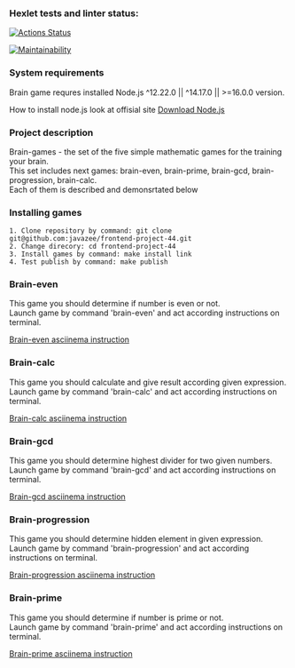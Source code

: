 ### Hexlet tests and linter status:
[![Actions Status](https://github.com/javazee/frontend-project-44/actions/workflows/hexlet-check.yml/badge.svg)](https://github.com/javazee/frontend-project-44/actions)

[![Maintainability](https://api.codeclimate.com/v1/badges/4023e3fbc31efdc4abc9/maintainability)](https://codeclimate.com/github/javazee/frontend-project-44/maintainability)


### System requirements

Brain game requres installed Node.js ^12.22.0 || ^14.17.0 || >=16.0.0 version. <br />

How to install node.js look at offisial site [Download Node.js](https://nodejs.org/en/download)



### Project description

Brain-games - the set of the five simple mathematic games for the training your brain. <br />
This set includes next games: brain-even, brain-prime, brain-gcd, brain-progression, brain-calc. <br />
Each of them is described and demonsrtated below

### Installing games

```
1. Clone repository by command: git clone git@github.com:javazee/frontend-project-44.git
2. Change direcory: cd frontend-project-44
3. Install games by command: make install link 
4. Test publish by command: make publish
```

###  Brain-even

This game you should determine if number is even or not. <br/>
Launch game by command 'brain-even' and act according instructions on terminal.

[Brain-even asciinema instruction](https://asciinema.org/a/hxXFcleMOipclfBUR67LGLW9s.svg)

### Brain-calc

This game you should calculate and give result according given expression. <br/>
Launch game by command 'brain-calc' and act according instructions on terminal.

[Brain-calc asciinema instruction](https://asciinema.org/a/pds674OzLkvlLFvpevuEwNE2O.svg)

### Brain-gcd

This game you should determine highest divider for two given numbers. <br/>
Launch game by command 'brain-gcd' and act according instructions on terminal.

[Brain-gcd asciinema instruction](https://asciinema.org/a/F3jwb9IcxSuhMJubz3DXGHy1c)

### Brain-progression

This game you should determine hidden element in given expression. <br/>
Launch game by command 'brain-progression' and act according instructions on terminal.

[Brain-progression asciinema instruction](https://asciinema.org/a/LbpVlUNPlGMY2iKkGynwDMQxJ)

### Brain-prime

This game you should determine if number is prime or not. <br/>
Launch game by command 'brain-prime' and act according instructions on terminal.

[Brain-prime asciinema instruction](https://asciinema.org/a/1a3GthF01pUsYMGdrRkH8FYOW)